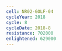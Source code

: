 ```yaml
---
cell: NR02-GOLF-04
cycleYear: 2018
cycle: 8
cycleDate: 2018-8
resistance: 702000
enlightened: 629000
---
```

